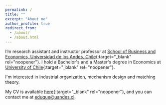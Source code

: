 ```yaml
---
permalink: /
title: ""
excerpt: "About me"
author_profile: true
redirect_from: 
  - /about/
  - /about.html
---
```



I’m research assistant and instructor professor at [School of Business and Economics, Universidad de los Andes, Chile](https://www.uandes.cl/sbe/){:target="_blank" rel="noopener"}. I hold a Bachelor's and a Master's degree in Economics at [University of Chile](https://econ.uchile.cl/){:target="_blank" rel="noopener"}. 

I'm interested in industrial organization, mechanism design and matching theory.

My CV is available [here](https://www.dropbox.com/scl/fi/7uogpwjdbbqbpl3ufuq5f/CV.pdf?rlkey=81jyn8m08jh6w46z1ztu72osn&dl=0){:target="_blank" rel="noopener"}, and you can contact me at [eduque@uandes.cl](mailto:eduque@uandes.cl).

